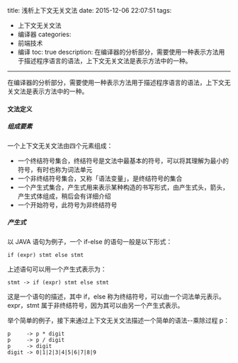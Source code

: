 title: 浅析上下文无关文法
date: 2015-12-06 22:07:51
tags:
 - 上下文无关文法
 - 编译器
categories: 
 - 前端技术
 - 编译
toc: true
description: 在编译器的分析部分，需要使用一种表示方法用于描述程序语言的语法，上下文无关文法是表示方法中的一种。

---

在编译器的分析部分，需要使用一种表示方法用于描述程序语言的语法，上下文无关文法是表示方法中的一种。

#### 文法定义

##### 组成要素

一个上下文无关文法由四个元素组成：

 - 一个终结符号集合，终结符号是文法中最基本的符号，可以将其理解为最小的符号，有时也称为词法单元
 - 一个非终结符号集合，又称「语法变量」，是终结符号的集合
 - 一个产生式集合，产生式用来表示某种构造的书写形式，由产生式头，箭头，产生式体组成，稍后会有详细介绍
 - 一个开始符号，此符号为非终结符号
 
##### 产生式

以 JAVA 语句为例子，一个 if-else 的语句一般是以下形式：

```
if (expr) stmt else stmt
```

上述语句可以用一个产生式表示为：

```
stmt -> if (expr) stmt else stmt
```

这是一个语句的描述，其中 if，else 称为终结符号，可以由一个词法单元表示。expr，stmt 属于非终结符号，因为其可以由另一个产生式表示。

举个简单的例子，接下来通过上下文无关文法描述一个简单的语法--乘除过程 p：

```
p     -> p * digit
p     -> p / digit
p     -> digit
digit -> 0|1|2|3|4|5|6|7|8|9
```
